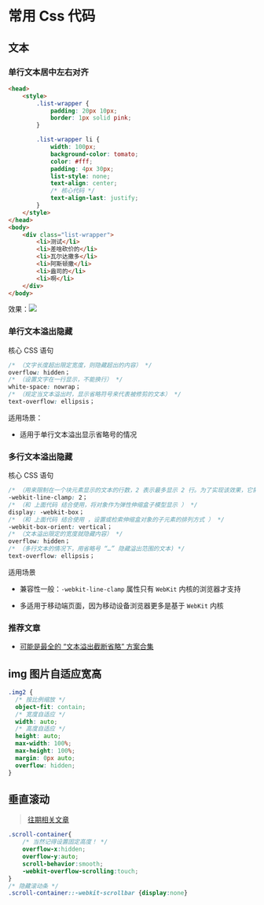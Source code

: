 # 常用 Css 代码

## 文本

### 单行文本居中左右对齐
```html
<head>
    <style>
        .list-wrapper {
            padding: 20px 10px;
            border: 1px solid pink;
        }

        .list-wrapper li {
            width: 100px;
            background-color: tomato;
            color: #fff;
            padding: 4px 30px;
            list-style: none;
            text-align: center;
            /* 核心代码 */
            text-align-last: justify;
        }
    </style>
</head>
<body>
    <div class="list-wrapper">
        <li>测试</li>
        <li>差啥砍价的</li>
        <li>瓦尔达撒多</li>
        <li>阿斯顿撒</li>
        <li>盎司的</li>
        <li>啊</li>
    </div>
</body>
```
效果：![](https://www.hualigs.cn/image/608bbcef28e3a.jpg)
### 单行文本溢出隐藏

核心 CSS 语句

```css
/* （文字长度超出限定宽度，则隐藏超出的内容） */
overflow: hidden；
/* （设置文字在一行显示，不能换行） */
white-space: nowrap；
/* （规定当文本溢出时，显示省略符号来代表被修剪的文本） */
text-overflow: ellipsis；
```

适用场景：

- 适用于单行文本溢出显示省略号的情况

### 多行文本溢出隐藏

核心 CSS 语句

```css
/* （用来限制在一个块元素显示的文本的行数，2 表示最多显示 2 行。为了实现该效果，它需要组合其他的 WebKit 属性） */
-webkit-line-clamp: 2；
/* （和 上面代码 结合使用，将对象作为弹性伸缩盒子模型显示 ） */
display: -webkit-box；
/* （和 上面代码 结合使用 ，设置或检索伸缩盒对象的子元素的排列方式 ） */
-webkit-box-orient: vertical；
/* （文本溢出限定的宽度就隐藏内容） */
overflow: hidden；
/* （多行文本的情况下，用省略号 “…” 隐藏溢出范围的文本) */
text-overflow: ellipsis；
```

适用场景

- 兼容性一般：`-webkit-line-clamp` 属性只有 `WebKit` 内核的浏览器才支持

- 多适用于移动端页面，因为移动设备浏览器更多是基于 `WebKit` 内核

### 推荐文章

- [可能是最全的 “文本溢出截断省略” 方案合集](https://mp.weixin.qq.com/s/i6zozLOzMzBB_z3sJY3MUg)

## img 图片自适应宽高

```css
.img2 {
  /* 按比例缩放 */
  object-fit: contain;
  /* 宽度自适应 */
  width: auto;
  /* 高度自适应 */
  height: auto;
  max-width: 100%;
  max-height: 100%;
  margin: 0px auto;
  overflow: hidden;
}
```
## 垂直滚动
> [往期相关文章](http://hs.xuexizuoye.com/copyleft/vue-eleme/%E5%95%86%E5%93%81%E7%BB%84%E4%BB%B6%E5%BC%80%E5%8F%91.html#原生局部滚动)
```css
.scroll-container{
    /* 当然记得设置固定高度！ */
    overflow-x:hidden;
    overflow-y:auto;
    scroll-behavior:smooth;
    -webkit-overflow-scrolling:touch;
}
/* 隐藏滚动条 */
.scroll-container::-webkit-scrollbar {display:none}
```